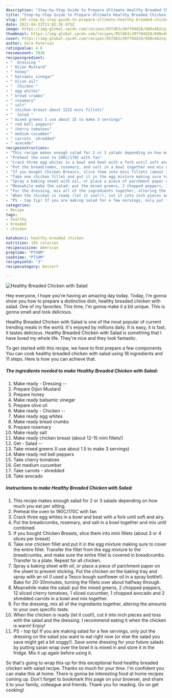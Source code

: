 ```yaml
---
description: "Step-by-Step Guide to Prepare Ultimate Healthy Breaded Chicken with Salad"
title: "Step-by-Step Guide to Prepare Ultimate Healthy Breaded Chicken with Salad"
slug: 245-step-by-step-guide-to-prepare-ultimate-healthy-breaded-chicken-with-salad
date: 2021-04-23T21:02:26.975Z
image: https://img-global.cpcdn.com/recipes/05fd63c30ff0dd28/680x482cq70/healthy-breaded-chicken-with-salad-recipe-main-photo.jpg
thumbnail: https://img-global.cpcdn.com/recipes/05fd63c30ff0dd28/680x482cq70/healthy-breaded-chicken-with-salad-recipe-main-photo.jpg
cover: https://img-global.cpcdn.com/recipes/05fd63c30ff0dd28/680x482cq70/healthy-breaded-chicken-with-salad-recipe-main-photo.jpg
author: Vera Peterson
ratingvalue: 4.6
reviewcount: 7826
recipeingredient:
- "  Dressing "
- " Dijon Mustard"
- " honey"
- " balsamic vinegar"
- " olive oil"
- "  Chicken "
- " egg whites"
- " bread crumbs"
- " rosemary"
- " salt"
- " chicken breast about 1215 mini fillets"
- "  Salad "
- " mixed greens I use about 15 to make 3 servings"
- " red bell peppers"
- " cherry tomatoes"
- " medium cucumber"
- " carrots  shredded"
- " avocado"
recipeinstructions:
- "This recipe makes enough salad for 2 or 3 salads depending on how much you eat per sitting."
- "Preheat the oven to 190C/170C with fan"
- "Crack three egg whites in a bowl and beat with a fork until soft and airy."
- "Put the breadcrumbs, rosemary, and salt in a bowl together and mix until combined."
- "If you bought Chicken Breasts, slice them into mini fillets (about 3 or 4 slices per breast)"
- "Take one chicken fillet and put it in the egg mixture making sure to cover the entire fillet. Transfer the fillet from the egg mixture to the breadcrumbs, and make sure the entire fillet is covered in breadcrumbs. Transfer to a plate. Repeat for all chicken."
- "Spray a baking sheet with oil, or place a piece of parchment paper on the sheet to prevent sticking. Put the chicken on the baking tray and spray with an oil (I used a Tesco bough sunflower oil in a spray bottle!). Bake for 20-30minutes, turning the fillets over about halfway through."
- "Meanwhile make the salad: put the mixed greens, 2 chopped peppers, 12 sliced cherry tomatoes, 1 sliced cucumber, 1 chopped avocado and 2 shredded carrots in a bowl and mix together."
- "For the dressing, mix all of the ingredients together, altering the amounts to your own specific taste."
- "When the chicken is ready (let it cool!), cut it into inch pieces and toss with the salad and the dressing. I recommend eating it when the chicken is warm! Enjoy!"
- "PS - top tip! If you are making salad for a few servings, only put the dressing on the salad you want to eat right now (or else the salad you save might get a bit soggy!). Save some dressing for your future salads by putting saran wrap over the bowl it is mixed in and store it in the fridge. Mix it up again before using it."
categories:
- Recipe
tags:
- healthy
- breaded
- chicken

katakunci: healthy breaded chicken 
nutrition: 193 calories
recipecuisine: American
preptime: "PT40M"
cooktime: "PT39M"
recipeyield: "3"
recipecategory: Dessert

---
```



![Healthy Breaded Chicken with Salad](https://img-global.cpcdn.com/recipes/05fd63c30ff0dd28/680x482cq70/healthy-breaded-chicken-with-salad-recipe-main-photo.jpg)

Hey everyone, I hope you're having an amazing day today. Today, I'm gonna show you how to prepare a distinctive dish, healthy breaded chicken with salad. One of my favorites. This time, I'm gonna make it a bit unique. This is gonna smell and look delicious.



Healthy Breaded Chicken with Salad is one of the most popular of current trending meals in the world. It's enjoyed by millions daily. It is easy, it is fast, it tastes delicious. Healthy Breaded Chicken with Salad is something that I have loved my whole life. They're nice and they look fantastic.


To get started with this recipe, we have to first prepare a few components. You can cook healthy breaded chicken with salad using 18 ingredients and 11 steps. Here is how you can achieve that.

<!--inarticleads1-->

##### The ingredients needed to make Healthy Breaded Chicken with Salad:

1. Make ready  - Dressing --
1. Prepare  Dijon Mustard
1. Prepare  honey
1. Make ready  balsamic vinegar
1. Prepare  olive oil
1. Make ready  - Chicken --
1. Make ready  egg whites
1. Make ready  bread crumbs
1. Prepare  rosemary
1. Make ready  salt
1. Make ready  chicken breast (about 12-15 mini fillets!)
1. Get  - Salad --
1. Take  mixed greens (I use about 1.5 to make 3 servings)
1. Make ready  red bell peppers
1. Take  cherry tomatoes
1. Get  medium cucumber
1. Take  carrots - shredded
1. Take  avocado




<!--inarticleads2-->

##### Instructions to make Healthy Breaded Chicken with Salad:

1. This recipe makes enough salad for 2 or 3 salads depending on how much you eat per sitting.
1. Preheat the oven to 190C/170C with fan
1. Crack three egg whites in a bowl and beat with a fork until soft and airy.
1. Put the breadcrumbs, rosemary, and salt in a bowl together and mix until combined.
1. If you bought Chicken Breasts, slice them into mini fillets (about 3 or 4 slices per breast)
1. Take one chicken fillet and put it in the egg mixture making sure to cover the entire fillet. Transfer the fillet from the egg mixture to the breadcrumbs, and make sure the entire fillet is covered in breadcrumbs. Transfer to a plate. Repeat for all chicken.
1. Spray a baking sheet with oil, or place a piece of parchment paper on the sheet to prevent sticking. Put the chicken on the baking tray and spray with an oil (I used a Tesco bough sunflower oil in a spray bottle!). Bake for 20-30minutes, turning the fillets over about halfway through.
1. Meanwhile make the salad: put the mixed greens, 2 chopped peppers, 12 sliced cherry tomatoes, 1 sliced cucumber, 1 chopped avocado and 2 shredded carrots in a bowl and mix together.
1. For the dressing, mix all of the ingredients together, altering the amounts to your own specific taste.
1. When the chicken is ready (let it cool!), cut it into inch pieces and toss with the salad and the dressing. I recommend eating it when the chicken is warm! Enjoy!
1. PS - top tip! If you are making salad for a few servings, only put the dressing on the salad you want to eat right now (or else the salad you save might get a bit soggy!). Save some dressing for your future salads by putting saran wrap over the bowl it is mixed in and store it in the fridge. Mix it up again before using it.




So that's going to wrap this up for this exceptional food healthy breaded chicken with salad recipe. Thanks so much for your time. I'm confident you can make this at home. There is gonna be interesting food at home recipes coming up. Don't forget to bookmark this page on your browser, and share it to your family, colleague and friends. Thank you for reading. Go on get cooking!
